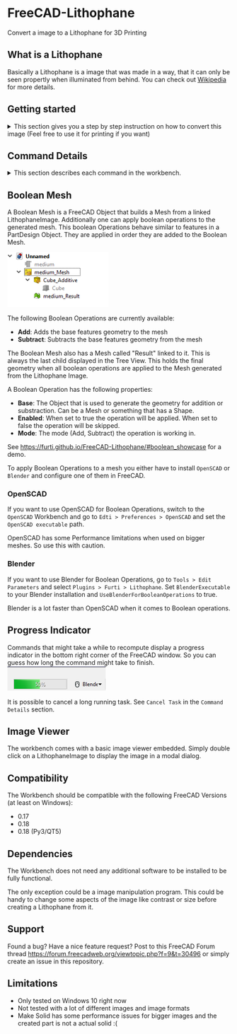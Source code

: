 # FreeCAD-Lithophane

Convert a image to a Lithophane for 3D Printing

## What is a Lithophane
Basically a Lithophane is a image that was made in a way, that it can only be seen propertly when illuminated from behind. You can check out [Wikipedia](https://en.wikipedia.org/wiki/Lithophane) for more details.

## Getting started
<details>
    <summary>
    This section gives you a step by step instruction on how to convert this image (Feel free to use it for printing if you want)
    </summary>

![Windmill](./Resources/Documentation/Windmill.JPG)

to this awesome Lithophane

![Windmill printed](./Resources/Documentation/windmill_printed.jpg)

1. If not installed already go to [https://www.freecadweb.org/](https://www.freecadweb.org/) and grab yourself a fresh copy of FreeCAD and install it.
    - FreeCAD is a AWESOME free 3D CAD parametric modeling application.
    - Don't worry. You don't need to know much about 3D modelling to get a nice looking Lithophane out of this tool.

2. Install the Lithophane Workbench. The workbench is available in the addon manager. The addon manager can be found in the ``Tools`` menu. Locate the "Lithophane" entry and click Install.

3. Switch to the Lithophane workbench in FreeCAD
    - ![Workbench Selection](./Resources/Documentation/workbench_selection.png)

4. Click the "Import Image" button 
    - ![Import Image](./Resources/Icons/ImportImage.svg)
    - A file selector will be shown. Select the image and click "Open"
    - Depending on the image and your machine, it might take a while for the import to finish. On my 8 years old Intel i7-2670QM it takes about 8 seconds to import the windmill image (814x1000 pixels)
    - **FreeCAD might be unresponsive during the import**

5. Switch to the TreeView and select the imported image
    - ![Select Image](./Resources/Documentation/tree_view_image_selected.png)

6. Click the "Create Box" button
    - ![Import Image](./Resources/Icons/CreateBox.svg)
    - Depending on the image and your machine it might take a while to compute the geometry. On my machine the testimage needed about 2 Seconds to compute.
    - **FreeCAD might be unresponsive during the import**

7. Now you should see the image in the TreeView and the Viewport. You can pan and zoom to look on the image from different sides.
    - See [Mouse Model](https://www.freecadweb.org/wiki/Mouse_Model) for more information on how to navigate in FreeCADs 3D View

8. Select the generated mesh in the TreeView and click on `File -> Export`. Choose `STL Mesh` (Or anything your slicer software could handle) as file format and save the file somewhere on your machine.
    - ![Select Image](./Resources/Documentation/tree_view_mesh.png)

9. Fire Up your slicer (e.g. Cura) and load the exported file. Adapt the settings according to your 3D Printer and save the gcode. Load the gcode in your printer and let it print. This might take some hours to finish.

10. Have fun with your nice Lithophane image :)
</details>

## Command Details

<details>
<summary>
This section describes each command in the workbench.
</summary>

### Import Image
![Import Image](./Resources/Icons/ImportImage.svg)

The command imports a new Image into the document. Therefore a Dialog is shown that let you select an image. After the image is selected it calculates the Point cloud from the pixel data of the image.

Depending on the image and your machine, it might take a while for the import to finish. On my 8 years old Intel i7-2670QM it takes about 8 seconds to import the windmill image (814x1000 pixels). **FreeCAD might be unresponsive during the import**.

The name of the imported image object will be taken from the image file.

The image is also shown in the 3D View. The image is converted to grayscale and the size is the same as the final geometry created with the `Create Box` command. So you get a feeling for the final geometry even before creating it. The image is displayed 1 mm beneath the XY Plane. This makes it possible to trace over the image when needed. You can even select the image in the 3D view by clicking on it.

To hide or show the image in the 3D view, select it and hit `Space`.

**The pixel data whil be computed every time you recompute the image object!** This can happen when you change some settings of the image or force a recompute of the whole document.
For performance reasons the calculated point cloud is stored inside the FreeCAD file. So your files can get pretty big real fast when you import big images.

#### Transparency

If a pixel has a alpha value of less than 255, the alpha value will be used to calculate the height of the pixel. A alpha value of 0 means the base height and 254 means the full height. Everything between will be calculated accordingly.

#### Image properties

The imported image has some properties that affect the final result. All this properties have some reasonable defaults. But feel free to change them if needed.

You find the properties in the `Data` tab of the properties editor, when the LithophaneImage is selected in the tree view.
![Select Image](./Resources/Documentation/image_settings.png)

**Base Height / Maximum Height**

These two properties define the height of the resulting geometry based on the lightning information of the image. Fully white parts of the image will result in the base height, fully black parts will map to the maximum height and everything else will be mapped to height values in between. Depending on the filament used to print your image you might want to adjust the values slightly.

**Layer Height**

3D Printers have a finite resolution on the Z Axis. The best my printer can print are layers of 0.1 mm in height. Based on the color of a pixel we can end up with a point at 0.05324 mm in Z direction. The 3D Printer is not able to print this. So we shift the point up or down to the nearest multiple of the given layer height.

This value should be set to the layer height you select in your slicer software. It can be set to 0 to get the raw height values based on the color information.

**Nozzle Size**

The nozzle of the 3D Printer defines how wide a line the printer prints will end up. Based on the image size we might end up with a huge amount of points, that might be impossible to handle for FreeCAD. Based on the dpi settings we might end up with points every 0.0something mm in X and Y direction. So we calculate the average of all the points in a `Nozzle Size`x`Nozzle Size` area to reduce the number of points drastically.

This value should match the nozzle size of your 3D Printer. It can be set to 0 to get the raw pixel data without averaging neighbour pixels. As said before. This can freeze your FreeCAD installation for a long time or crash it.

**Path**

The Path to the image file. You can change it to another image here if you want or simply import another image with the `Import Image` command.

**ppi**

The number of image pixels that will end up in one inch of the resulting geometry. Higher values normally result in more details in the final image. This property basically affects the size of the final geometry.

See `Scale Image` for a command that helps you adjusting this value.

### Create Box
![Import Image](./Resources/Icons/CreateBox.svg)

Creates the Lithophane geometry in the shape of a box with the image on top of it. You have to select the LithophaneImage in the TreeView before executing the command.

The name of the resulting mesh will be taken from the selected LithophaneImage. When the selected image is named `Windmill` the resulting mesh will be named `Windmill_Box`.

See `Boolean Mesh` for more informations on the genereated object.

![Final Geometry](./Resources/Documentation/geometry_3dview.png)

More Features might follow: https://github.com/furti/FreeCAD-Lithophane/issues/15

### Create Tube / Cylinder
![Create Tube](./Resources/Icons/CreateTube.svg)

Creates the Lithophane geometry in the shape of a Tube or Cylinder with the image wraped around. You have to select the LithophaneImage in the TreeView before executing the command.

The name of the resulting mesh will be taken from the selected LithophaneImage. When the selected image is named `Windmill` the resulting mesh will be named `Windmill_Tube`.

See `Boolean Mesh` for more informations on the genereated object.

![Final Geometry](./Resources/Documentation/geometry_tube.png)

### Scale Image
![Scale Image](./Resources/Icons/Scale.svg)

This command can be used to scale the selected LithophaneImage. When executed, a task dialog will be shown.

- OK will apply the new size to the image (Recompution might take a while)
 - Cancel will simply close the dialog and nothing will be applied

The command has 3 different modes of operation:

#### Scale Length/Width of image

![Scale Length/Width](./Resources/Documentation/scale_length_width.png)

You can enter either the new length or width of the image. Entering one value will adjust the other value accordingly.


#### Scale by selected Wire

![Scale by wire](./Resources/Documentation/scale_wire.png)

You can draw a draft Line in the 3D View. Select it and click the `Select Line` button. This will enable the Line Length input field. You can enter a new length here and the image size will be changed accordingly. This is especially useful when you want to scale some object in the image to a specific size. e.g. there is a line in the image you want to have 10mm wide.

#### Scale by Diameter

![Scale by Diameter](./Resources/Documentation/scale_diameter.png)

This mode is especially useful when creating cylindrical lithophanes and you want to scale the image to fit a certain diameter. Simply put the diameter in the input box and the length and width of the image will be adjusted accordingly.

### Make Solid
![Import Image](./Resources/Icons/MakeSolid.svg)

Converts the Mesh selected to a solid. Should only be used with meshes created by the Lithophane Workbench because this command makes some assumptions on the structure of the mesh to speed up mesh creation. You have to select a single Mesh in the TreeView for this command to work.

**This command can take a long time and freeze your FreeCAD instance**.

This command might be handy to convert your mesh and use the power of FreeCAD to modify the resulting Lithophane the way you want.

### Measure Size
![Import Image](./Resources/Icons/Measure.svg)

Displays a Dialog with Length (in X direction), Width (in Y direction) and Height (in Z direction) of the selected Mesh. You have to select a Mesh in the TreeView for this command to work. It should work not only with Meshes created by the Lithophane Workbench but with all kind of Meshes in the document.

The command respects your unit and decimal preferences.

![Measure Dialog](./Resources/Documentation/measure_dialog.png)

### Show Pointcloud
![Import Image](./Resources/Icons/ShowPointcloud.svg)

Displays all the Points the LithophaneImage contains in the 3D View. You have to select a LithophaneImage for this command to work.

This command might be useful for debugging purposes to check if the pixel data was interpreted as you imagine.

### Cancel Task
![Cancel Task](./Resources/Icons/CancelTask.svg)

Cancels the current running operation. The operation will not be canceled immediately but after the current step is finished.

This is useful for cancelling long running tasks (e.g. you imported a way to big image).

### Boolean Add
![Boolean Add](./Resources/Icons/BooleanMeshFeatureAdd.svg)

Adds an additive Boolean Feature to the selected Boolean Mesh.

To use this command you have to select a Boolean Mesh and a base feature. The base feature can either be a FreeCAD Mesh object or anything that has a valid Shape property. It does not matter in what order you select the two objects.

See `Boolean Mesh` for more informations.

### Boolean Subtract
![Boolean Subtract](./Resources/Icons/BooleanMeshFeatureSubtract.svg)

Adds an subtractive Boolean Feature to the selected Boolean Mesh.

To use this command you have to select a Boolean Mesh and a base feature. The base feature can either be a FreeCAD Mesh object or anything that has a valid Shape property. It does not matter in what order you select the two objects.

See `Boolean Mesh` for more informations.

</details>

## Boolean Mesh

A Boolean Mesh is a FreeCAD Object that builds a Mesh from a linked LithophaneImage. Additionally one can apply boolean operations to the generated mesh. This boolean Operations behave similar to features in a PartDesign Object. They are applied in order they are added to the Boolean Mesh.

![Boolean Mesh](./Resources/Documentation/boolean_mesh.png)

The following Boolean Operations are currently available:
 - **Add**: Adds the base features geometry to the mesh
 - **Subtract**: Subtracts the base features geometry from the mesh

The Boolean Mesh also has a Mesh called "Result" linked to it. This is always the last child displayed in the Tree View. This holds the final geometry when all boolean operations are applied to the Mesh generated from the Lithophane Image.

A Boolean Operation has the following properties:
 - **Base**: The Object that is used to generate the geometry for addition or substraction. Can be a Mesh or something that has a Shape.
 - **Enabled**: When set to true the operation will be applied. When set to false the operation will be skipped.
 - **Mode**: The mode (Add, Subtract) the operation is working in.

See https://furti.github.io/FreeCAD-Lithophane/#boolean_showcase for a demo.

To apply Boolean Operations to a mesh you either have to install ```OpenSCAD``` or ```Blender``` and configure one of them in FreeCAD.

### OpenSCAD
If you want to use OpenSCAD for Boolean Operations, switch to the ```OpenSCAD``` Workbench and go to ```Edti > Preferences > OpenSCAD``` and set the ```OpenSCAD executable``` path.

OpenSCAD has some Performance limitations when used on bigger meshes. So use this with caution.

### Blender
If you want to use Blender for Boolean Operations, go to ```Tools > Edit Parameters``` and select ```Plugins > Furti > Lithophane```. Set ```BlenderExecutable``` to your Blender installation and ```UseBlenderForBooleanOperations``` to true.

Blender is a lot faster than OpenSCAD when it comes to Boolean operations.

## Progress Indicator

Commands that might take a while to recompute display a progress indicator in the bottom right corner of the FreeCAD window. So you can guess how long the command might take to finish.
![ProgressBar](./Resources/Documentation/progress_bar.png)

It is possible to cancel a long running task. See ```Cancel Task``` in the ```Command Details``` section.

## Image Viewer

The workbench comes with a basic image viewer embedded. Simply double click on a LithophaneImage to display the image in a modal dialog.

## Compatibility
The Workbench should be compatible with the following FreeCAD Versions (at least on Windows):
 - 0.17
 - 0.18
 - 0.18 (Py3/QT5)

## Dependencies
The Workbench does not need any additional software to be installed to be fully functional.

The only exception could be a image manipulation program. This could be handy to change some aspects of the image like contrast or size before creating a Lithophane from it.

## Support
Found a bug? Have a nice feature request? Post to this FreeCAD Forum thread https://forum.freecadweb.org/viewtopic.php?f=9&t=30496 or simply create an issue in this repository.

## Limitations
 - Only tested on Windows 10 right now
 - Not tested with a lot of different images and image formats
 - Make Solid has some performance issues for bigger images and the created part is not a actual solid :(

